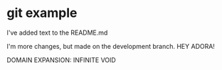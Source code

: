 # git example

I've added text to the README.md 

I'm more changes, but made on the development branch. HEY ADORA!

DOMAIN EXPANSION: INFINITE VOID